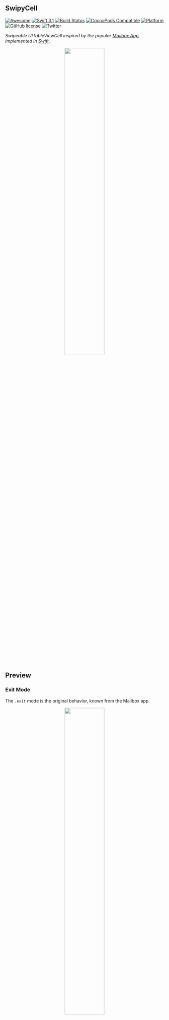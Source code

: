 SwipyCell
---------
[![Awesome](https://cdn.rawgit.com/sindresorhus/awesome/d7305f38d29fed78fa85652e3a63e154dd8e8829/media/badge.svg)](https://github.com/sindresorhus/awesome)
[![Swift 3.1](https://img.shields.io/badge/Swift-3.1-orange.svg?style=flat)](https://developer.apple.com/swift/)
[![Build Status](https://travis-ci.org/moritzsternemann/SwipyCell.svg)](https://travis-ci.org/moritzsternemann/SwipyCell)
[![CocoaPods Compatible](https://img.shields.io/cocoapods/v/SwipyCell.svg)](https://github.com/moritzsternemann/SwipyCell)
[![Platform](https://img.shields.io/cocoapods/p/SwipyCell.svg)](https://github.com/moritzsternemann/SwipyCell)
[![GitHub license](https://img.shields.io/badge/license-MIT-blue.svg)](https://raw.githubusercontent.com/moritzsternemann/SwipyCell/master/LICENSE)
[![Twitter](https://img.shields.io/badge/twitter-@iMoritzS-blue.svg?style=flat)](https://twitter.com/iMoritzS)

*Swipeable UITableViewCell inspired by the popular [Mailbox App](http://mailboxapp.com), implemented in [Swift](https://github.com/apple/swift).*

<p align="center"><img src="https://raw.githubusercontent.com/moritzsternemann/SwipyCell/master/github-assets/swipycell-hero.png?raw=true" width="50%"/></p>

## Preview
### Exit Mode
The `.exit` mode is the original behavior, known from the Mailbox app.
<p align="center"><img src="https://raw.githubusercontent.com/moritzsternemann/SwipyCell/master/github-assets/swipycell-exit.gif?raw=true" width="50%"/></p>

### Toggle Mode
The `.toggle` is another behavior where the cell will bounce back after swiping it.
<p align="center"><img src="https://raw.githubusercontent.com/moritzsternemann/SwipyCell/master/github-assets/swipycell-switch.gif?raw=true" width="50%"/></p>

## Installation
### CocoaPods
[CocoaPods](https://cocoapods.org) is a dependency manager for Cocoa projects.
```
$ gem install cocoapods
```
To integrate SwipyCell into your project using CocoaPods, add it to your `Podfile`:
```
pod 'SwipyCell', '~> 3.0.0'
```
Then run the following command:
```
$ pod install
```

### Carthage
[Carthage](https://github.com/Carthage/Carthage) is a decentralized dependency manager that automates the process of adding frameworks to your Cocoa application.

Carthage can be installed with [Homebrew](http://brew.sh) using the following commands:
```
$ brew update
$ brew install carthage
```

To integrate SwipyCell into your project using Carthage, add it to your `Cartfile`:
```
github "moritzsternemann/SwipyCell" >= 3.0.0
```

### Manual
Of course you can also add SwipyCell to your project by hand.
To do this clone the repo to your computer and drag the `SwipyCell.xcodeproj` intp your project in Xcode. Then you have to add the `SwipyCell.framework` to your `Embedded Binaries` inside of your project's properties.

## Usage
### Example
A complete example is available in the [Example](https://github.com/moritzsternemann/SwipyCell/tree/master/Example) directory.
The following code is a very basic example:
```swift
override func tableView(_ tableView: UITableView, cellForRowAt indexPath: IndexPath) -> UITableViewCell {
	let cell = tableView.dequeueReusableCell(withIdentifier: "cell", for: indexPath) as! SwipyCell
    cell.selectionStyle = .gray
    cell.contentView.backgroundColor = UIColor.white

    let checkView = viewWithImageName("check")
    let greenColor = UIColor(red: 85.0 / 255.0, green: 213.0 / 255.0, blue: 80.0 / 255.0, alpha: 1.0)

    let crossView = viewWithImageName("cross")
    let redColor = UIColor(red: 232.0 / 255.0, green: 61.0 / 255.0, blue: 14.0 / 255.0, alpha: 1.0)

    let clockView = viewWithImageName("clock")
    let yellowColor = UIColor(red: 254.0 / 255.0, green: 217.0 / 255.0, blue: 56.0 / 255.0, alpha: 1.0)

    let listView = viewWithImageName("list")
    let brownColor = UIColor(red: 206.0 / 255.0, green: 149.0 / 255.0, blue: 98.0 / 255.0, alpha: 1.0)

    cell.defaultColor = tableView.backgroundView?.backgroundColor
    cell.delegate = self

    cell.textLabel?.text = "Switch Mode Cell"
    cell.detailTextLabel?.text = "Swipe to switch"

	cell.addSwipeTrigger(forState: .state(0, .left), withMode: .toggle, swipeView: checkView, swipeColor: greenColor, completion: { cell, state, mode in
        print("Did swipe \"Checkmark\" cell")
    })

    cell.addSwipeTrigger(forState: .state(1, .left), withMode: .toggle, swipeView: crossView, swipeColor: redColor, completion: { cell, state, mode in
        print("Did swipe \"Cross\" cell")
    })

    cell.addSwipeTrigger(forState: .state(0, .right), withMode: .toggle, swipeView: clockView, swipeColor: yellowColor, completion: { cell, state, mode in
        print("Did swipe \"Clock\" cell")
    })

    cell.addSwipeTrigger(forState: .state(1, .right), withMode: .toggle, swipeView: listView, swipeColor: brownColor, completion: { cell, state, mode in
        print("Did swipe \"List\" cell")
    })
        
    return cell
}
```

### SwipyCellState
SwipyCellState represents a sliding state, for example the first state to the left of the cell.<br>
The possible values are
 - `.none` - center position of the cell
 - `.state(index, side)` - *index* of the state from near to far and *side* of the state, each relative to the cell

### SwipyCellMode
SwipyCellMode as shown above.

### SwipyCellTriggerBlock
SwipyCellTriggerBlock is a typealias for
```
(SwipyCell, SwipyCellState, SwipyCellMode) -> Void
```

### Add swipe triggers to cells
Adding swipe triggers to cells is easy using this method:
```swift
func addSwipeTrigger(forState: SwipyCellState, withMode: SwipyCellMode, swipeView: UIView, swipeColor: UIColor, completion:SwipyCellTriggerBlock)
```
- `forState` at which the trigger should activate
- `withMode` for the trigger
- `swipeView`: e.g. display an icon
- `swipeColor`: backgroundColor of the swipeView
- `completion`: called after the swipe gesture has ended, only if the trigger point was reached

### Delegate
SwipyCell provides three delegate methods in order to track the users behaviors.
```swift
// When the user starts swiping the cell this method is called
func swipyCellDidStartSwiping(_ cell: SwipyCell)

// When the user ends swiping the cell this method is called
func swipyCellDidFinishSwiping(_ cell: SwipyCell)

// When the user is dragging, this method is called with the percentage from the border
func swipyCell(_ cell: SwipyCell, didSwipeWithPercentage percentage: CGFloat)
```


### Configuration
All configurable options are defined in the `SwipyCellConfig.shared` singleton object. Every new cell has these options set as defaults. To alter the defaults simply change the variables of the `SwipyCellConfig` singleton object.


#### Trigger Points
Trigger points are defined in the `triggerPoints<CGFloat, SwipyCellState>` dictionary in either the configuration singleton or each cell individually.<br>
Each key marks the swiping percentage for a trigger point; the corresponding value is an identifier to reference the trigger point later. A negative key marks a point on the right side of the cell (slide to the left), a positive key marks a point on the left side of the cell (slide to the right).<br>
To modify the trigger points there are a couple of methods available on every cell as well as the configuration singleton:
```swift
// Set a new trigger point for the given state
func setTriggerPoint(forState state: SwipyCellState, at point: CGFloat)

// Set a new trigger point for the given index on BOTH sides of the cell
func setTriggerPoint(forIndex index: Int, at point: CGFloat)

// Overwrite all existing trigger points with the given new ones
func setTriggerPoints(_ points: [CGFloat: SwipyCellState])
// The Integer parameter is the index for BOTH sides of the cell
func setTriggerPoints(_ points: [CGFloat: Int])

// Overwrite all existing trigger points with new ones in order of the array on BOTH sides
func setTriggerPoints(points: [CGFloat])

// Get all existing trigger points
func getTriggerPoints() -> [CGFloat: SwipyCellState]

// Clear all existing trigger points
func clearTriggerPoints()
```
*Defaults: 25% and 75% on each side*

#### swipeViewPadding
```swift
var swipeViewPadding: CGFloat
```
swipeViewPadding is the padding between the swipe view and and the outer edge of the cell.

*Default: `24.0`*

#### shouldAnimateSwipeViews
```swift
var shouldAnimateSwipeViews: Bool
```
`shouldAnimateSwipeViews` sets if the swipeView should move with the cell while sliding or stay at the outer edge.

*Default: `true`*

#### defaultSwipeViewColor
```swift
var defaultSwipeViewColor: UIColor
```
`defaultSwipeViewColor` is the color of the swipe when the current state is `.none`.

*Default: `UIColor.white`*

### Resetting the cell position
You can animate the cell back to it's default position when using `.exit` mode using the `swipeToOrigin(_:)` method. This could be useful if your app asks the user for confirmation and the user want's to cancel the action.
```swift
cell.swipeToOrigin {
	print("Swiped back")
}
```

## License
SwipyCell is available under the MIT license. See LICENSE file for more info.
